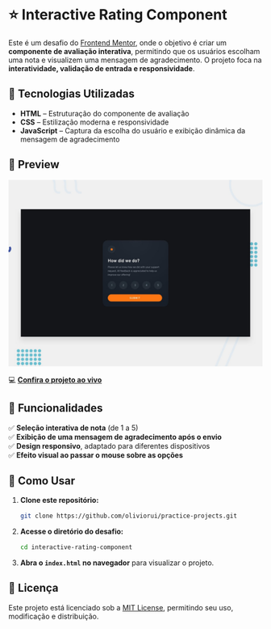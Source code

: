 # ⭐ Interactive Rating Component  

Este é um desafio do [Frontend Mentor](https://www.frontendmentor.io/), onde o objetivo é criar um **componente de avaliação interativa**, permitindo que os usuários escolham uma nota e visualizem uma mensagem de agradecimento. O projeto foca na **interatividade, validação de entrada e responsividade**.  

## 🚀 Tecnologias Utilizadas  

- **HTML** – Estruturação do componente de avaliação  
- **CSS** – Estilização moderna e responsividade  
- **JavaScript** – Captura da escolha do usuário e exibição dinâmica da mensagem de agradecimento  

## 📸 Preview  

![Interactive Rating Component Preview](./design/desktop-preview.jpg)  

💻 **[Confira o projeto ao vivo](https://oliviorui.github.io/practice-projects/html-css-js/interative-rating-component/index.htm)**

## 📌 Funcionalidades  

✅ **Seleção interativa de nota** (de 1 a 5)  
✅ **Exibição de uma mensagem de agradecimento após o envio**  
✅ **Design responsivo**, adaptado para diferentes dispositivos  
✅ **Efeito visual ao passar o mouse sobre as opções**  

## 📂 Como Usar  

1. **Clone este repositório:**  
   ```bash
   git clone https://github.com/oliviorui/practice-projects.git
   ```  
2. **Acesse o diretório do desafio:**  
   ```bash
   cd interactive-rating-component
   ```  
3. **Abra o `index.html` no navegador** para visualizar o projeto.  

## 📜 Licença  

Este projeto está licenciado sob a [MIT License](LICENSE), permitindo seu uso, modificação e distribuição.  